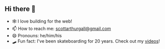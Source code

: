 ## Hi there 👋
- 🕸️ I love building for the web!
- 📫 How to reach me: scottarthurgall@gmail.com
- 😄 Pronouns: he/him/his
- 🛹 Fun fact: I've been skateboarding for 20 years. Check out my [videos](https://www.youtube.com/channel/UC4iwTXdc--yBZ_5PY-QFUiA)!


<!--
**scottgall/scottgall** is a ✨ _special_ ✨ repository because its `README.md` (this file) appears on your GitHub profile.

Here are some ideas to get you started:

- 🔭 I’m currently working on ...
- 🌱 I’m currently learning ...
- 👯 I’m looking to collaborate on ...
- 🤔 I’m looking for help with ...
- 💬 Ask me about ...
- 📫 How to reach me: ...
- 😄 Pronouns: ...
- ⚡ Fun fact: ...
-->
